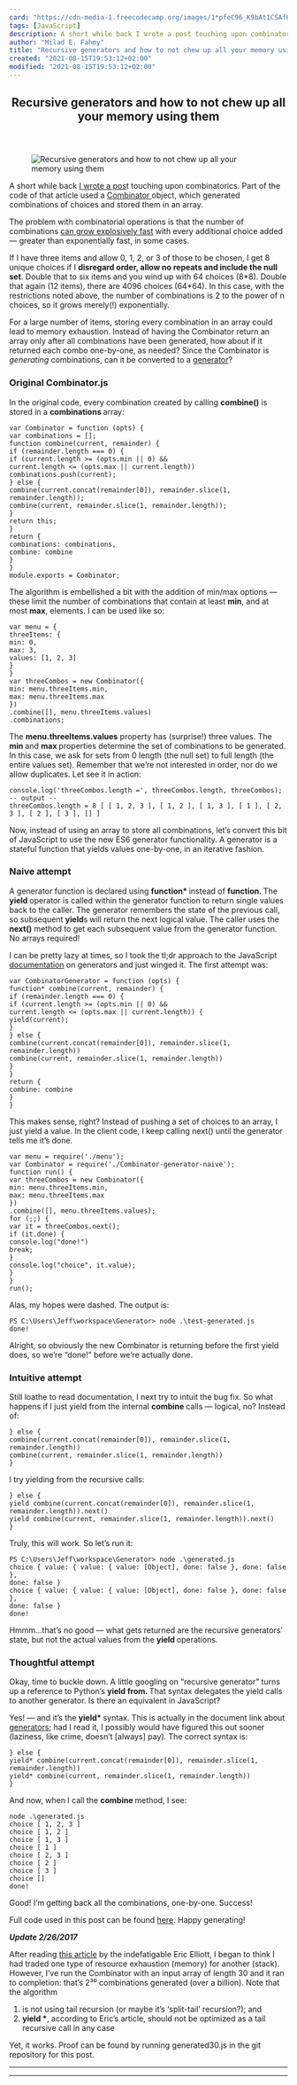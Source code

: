 ```yaml
---
card: "https://cdn-media-1.freecodecamp.org/images/1*pfeC96_K9bAt1CSAfKC-IA.jpeg"
tags: [JavaScript]
description: A short while back I wrote a post touching upon combinatorics
author: "Milad E. Fahmy"
title: "Recursive generators and how to not chew up all your memory using them"
created: "2021-08-15T19:53:12+02:00"
modified: "2021-08-15T19:53:12+02:00"
---
```

<div class="site-wrapper">
<main id="site-main" class="site-main outer">
<div class="inner">
<article class="post-full post tag-javascript tag-es6 tag-algorithms tag-programming tag-computer-science ">
<header class="post-full-header">
<h1 class="post-full-title">Recursive generators and how to not chew up all your memory using them</h1>
</header>
<figure class="post-full-image">
<picture>
<source media="(max-width: 700px)" sizes="1px" srcset="data:image/gif;base64,R0lGODlhAQABAIAAAAAAAP///yH5BAEAAAAALAAAAAABAAEAAAIBRAA7 1w">
<source media="(min-width: 701px)" sizes="(max-width: 800px) 400px,
(max-width: 1170px) 700px,
1400px" srcset="https://cdn-media-1.freecodecamp.org/images/1*pfeC96_K9bAt1CSAfKC-IA.jpeg 300w,
https://cdn-media-1.freecodecamp.org/images/1*pfeC96_K9bAt1CSAfKC-IA.jpeg 600w,
https://cdn-media-1.freecodecamp.org/images/1*pfeC96_K9bAt1CSAfKC-IA.jpeg 1000w,
https://cdn-media-1.freecodecamp.org/images/1*pfeC96_K9bAt1CSAfKC-IA.jpeg 2000w">
<img onerror="this.style.display='none'" src="https://cdn-media-1.freecodecamp.org/images/1*pfeC96_K9bAt1CSAfKC-IA.jpeg" alt="Recursive generators and how to not chew up all your memory using them">
</picture>
</figure>
<section class="post-full-content">
<div class="post-content">
<p>A short while back <a href="https://medium.com/@jefflowery/combinatorics-handle-with-care-ed808b48e5dd#.2nv74yf0c" rel="noopener">I wrote a pos</a>t touching upon combinatorics. Part of the code of that article used a <a href="https://gist.github.com/JeffML/0cee0d09d32347ea95e0f9cb4f851cd8" rel="noopener">Combinator </a>object, which generated combinations of choices and stored them in an array.</p>
<p>The problem with combinatorial operations is that the number of combinations <a href="https://en.wikipedia.org/wiki/Combinatorial_explosion" rel="noopener">can grow explosively fast</a> with every additional choice added — greater than exponentially fast, in some cases.</p>
<p>If I have three items and allow 0, 1, 2, or 3 of those to be chosen, I get 8 unique choices if I <strong>disregard order, allow no repeats and include the null set</strong>. Double that to six items and you wind up with 64 choices (8*8). Double that again (12 items), there are 4096 choices (64*64). In this case, with the restrictions noted above, the number of combinations is 2 to the power of n choices, so it grows merely(!) exponentially.</p>
<p>For a large number of items, storing every combination in an array could lead to memory exhaustion. Instead of having the Combinator return an array only after all combinations have been generated, how about if it returned each combo one-by-one, as needed? Since the Combinator is <em>generating </em>combinations, can it be converted to a <a href="https://developer.mozilla.org/en-US/docs/Web/JavaScript/Reference/Statements/function*" rel="noopener">generator</a>?</p>
<h3 id="original-combinator-js">Original Combinator.js</h3>
<p>In the original code, every combination created by calling <strong>combine()</strong> is stored in a <strong>combinations </strong>array:</p><pre><code class="language-js">var Combinator = function (opts) {
var combinations = [];
function combine(current, remainder) {
if (remainder.length === 0) {
if (current.length &gt;= (opts.min || 0) &amp;&amp;
current.length &lt;= (opts.max || current.length))
combinations.push(current);
} else {
combine(current.concat(remainder[0]), remainder.slice(1, remainder.length));
combine(current, remainder.slice(1, remainder.length));
}
return this;
}
return {
combinations: combinations,
combine: combine
}
}
module.exports = Combinator;</code></pre>
<p>The algorithm is embellished a bit with the addition of min/max options — these limit the number of combinations that contain at least <strong>min</strong>, and at most <strong>max</strong>, elements. I can be used like so:</p><pre><code class="language-js">var menu = {
threeItems: {
min: 0,
max: 3,
values: [1, 2, 3]
}
}
var threeCombos = new Combinator({
min: menu.threeItems.min,
max: menu.threeItems.max
})
.combine([], menu.threeItems.values)
.combinations;</code></pre>
<p>The <strong>menu.threeItems.values</strong> property has (surprise!) three values. The <strong>min </strong>and <strong>max </strong>properties determine the set of combinations to be generated. In this case, we ask for sets from 0 length (the null set) to full length (the entire values set). Remember that we’re not interested in order, nor do we allow duplicates. Let see it in action:</p><pre><code class="language-js">console.log('threeCombos.length =', threeCombos.length, threeCombos);
-- output --
threeCombos.length = 8 [ [ 1, 2, 3 ], [ 1, 2 ], [ 1, 3 ], [ 1 ], [ 2, 3 ], [ 2 ], [ 3 ], [] ]</code></pre>
<p>Now, instead of using an array to store all combinations, let’s convert this bit of JavaScript to use the new ES6 generator functionality. A generator is a stateful function that yields values one-by-one, in an iterative fashion.</p>
<h3 id="naive-attempt">Naive attempt</h3>
<p>A generator function is declared using <strong>function* </strong>instead of <strong>function. </strong>The <strong>yield </strong>operator is called within the generator function to return single values back to the caller. The generator remembers the state of the previous call, so subsequent <strong>yield</strong>s<strong> </strong>will return the next logical value. The caller uses the <strong>next()</strong> method to get each subsequent value from the generator function. No arrays required!</p>
<p>I can be pretty lazy at times, so I took the tl;dr approach to the JavaScript <a href="https://developer.mozilla.org/en-US/docs/Web/JavaScript/Reference/Statements/function*" rel="noopener">documentation</a> on generators and just winged it. The first attempt was:</p><pre><code class="language-js">var CombinatorGenerator = function (opts) {
function* combine(current, remainder) {
if (remainder.length === 0) {
if (current.length &gt;= (opts.min || 0) &amp;&amp;
current.length &lt;= (opts.max || current.length)) {
yield(current);
}
} else {
combine(current.concat(remainder[0]), remainder.slice(1, remainder.length))
combine(current, remainder.slice(1, remainder.length))
}
}
return {
combine: combine
}
}</code></pre>
<p>This makes sense, right? Instead of pushing a set of choices to an array, I just yield a value. In the client code, I keep calling next() until the generator tells me it’s done.</p><pre><code class="language-js">var menu = require('./menu');
var Combinator = require('./Combinator-generator-naive');
function run() {
var threeCombos = new Combinator({
min: menu.threeItems.min,
max: menu.threeItems.max
})
.combine([], menu.threeItems.values);
for (;;) {
var it = threeCombos.next();
if (it.done) {
console.log("done!")
break;
}
console.log("choice", it.value);
}
}
run();</code></pre>
<p>Alas, my hopes were dashed. The output is:</p><pre><code>PS C:\Users\Jeff\workspace\Generator&gt; node .\test-generated.js
done!</code></pre>
<p>Alright, so obviously the new Combinator is returning before the first yield does, so we’re “done!” before we’re actually done.</p>
<h3 id="intuitive-attempt">Intuitive attempt</h3>
<p>Still loathe to read documentation, I next try to intuit the bug fix. So what happens if I just yield from the internal <strong>combine </strong>calls — logical, no? Instead of:</p><pre><code class="language-js">} else {
combine(current.concat(remainder[0]), remainder.slice(1, remainder.length))
combine(current, remainder.slice(1, remainder.length))
}</code></pre>
<p>I try yielding from the recursive calls:</p><pre><code class="language-js">} else {
yield combine(current.concat(remainder[0]), remainder.slice(1, remainder.length)).next()
yield combine(current, remainder.slice(1, remainder.length)).next()
}</code></pre>
<p>Truly, this will work. So let’s run it:</p><pre><code class="language-bash">PS C:\Users\Jeff\workspace\Generator&gt; node .\generated.js
choice { value: { value: { value: [Object], done: false }, done: false },
done: false }
choice { value: { value: { value: [Object], done: false }, done: false },
done: false }
done!</code></pre>
<p>Hmmm…that’s no good — what gets returned are the recursive generators’ state, but not the actual values from the <strong>yield </strong>operations.</p>
<h3 id="thoughtful-attempt">Thoughtful attempt</h3>
<p>Okay, time to buckle down. A little googling on “recursive generator” turns up a reference to Python’s <strong>yield from. </strong>That syntax delegates the yield calls to another generator. Is there an equivalent in JavaScript?</p>
<p>Yes! — and it’s the <strong>yield* </strong>syntax. This is actually in the document link about <a href="https://developer.mozilla.org/en-US/docs/Web/JavaScript/Reference/Statements/function*" rel="noopener">generators</a>; had I read it, I possibly would have figured this out sooner (laziness, like crime, doesn’t [always] pay). The correct syntax is:</p><pre><code class="language-js">} else {
yield* combine(current.concat(remainder[0]), remainder.slice(1, remainder.length))
yield* combine(current, remainder.slice(1, remainder.length))
}</code></pre>
<p>And now, when I call the <strong>combine </strong>method, I see:</p><pre><code>node .\generated.js
choice [ 1, 2, 3 ]
choice [ 1, 2 ]
choice [ 1, 3 ]
choice [ 1 ]
choice [ 2, 3 ]
choice [ 2 ]
choice [ 3 ]
choice []
done!</code></pre>
<p>Good! I’m getting back all the combinations, one-by-one. Success!</p>
<p>Full code used in this post can be found <a href="https://github.com/JeffML/Generator" rel="noopener">here</a>. Happy generating!</p>
<p><strong><em>Update 2/26/2017</em></strong></p>
<p>After reading <a href="https://medium.com/javascript-scene/7-surprising-things-i-learned-writing-a-fibonacci-generator-4886a5c87710#.qy4p75tvg" rel="noopener">this article</a> by the indefatigable Eric Elliott, I began to think I had traded one type of resource exhaustion (memory) for another (stack). However, I’ve run the Combinator with an input array of length 30 and it ran to completion: that’s 2³⁰ combinations generated (over a billion). Note that the algorithm</p>
<ol>
<li>is not using tail recursion (or maybe it’s ‘split-tail’ recursion?); and</li>
<li><strong>yield *</strong>, according to Eric’s article, should not be optimized as a tail recursive call in any case</li>
</ol>
<p>Yet, it works. Proof can be found by running generated30.js in the git repository for this post.</p>
</div>
<hr>
<hr>
</section>
</article>
</div>
</main>
</div>
<!-- Google Tag Manager (noscript) -->
<!-- End Google Tag Manager (noscript) -->
